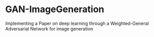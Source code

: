 # GAN-ImageGeneration
 Implementing a Paper on deep learning through a Weighted-General Adversarial Network for image generation
